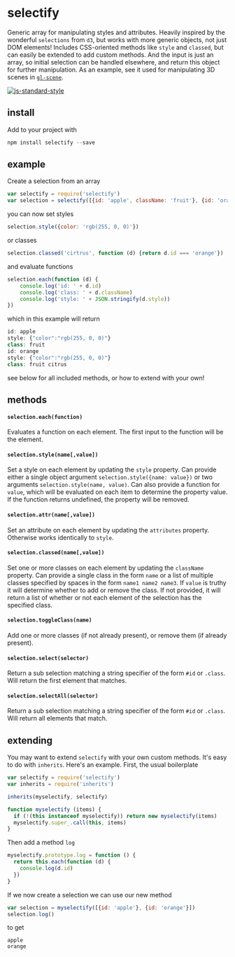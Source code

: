 # selectify

Generic array for manipulating styles and attributes. Heavily inspired by the wonderful `selections` from `d3`, but works with more generic objects, not just DOM elements! Includes CSS-oriented methods like `style` and `classed`, but can easily be extended to add custom methods. And the input is just an array, so initial selection can be handled elsewhere, and return this object for further manipulation. As an example, see it used for manipulating 3D scenes in [`gl-scene`](http://github.com/freeman-lab/gl-scene).

[![js-standard-style](https://cdn.rawgit.com/feross/standard/master/badge.svg)](https://github.com/feross/standard)

## install

Add to your project with

```javascript
npm install selectify --save
```

## example

Create a selection from an array

```javascript
var selectify = require('selectify')
var selection = selectify([{id: 'apple', className: 'fruit'}, {id: 'orange', className: 'fruit'}])
```

you can now set styles

```javascript
selection.style({color: 'rgb(255, 0, 0)'})
```

or classes

```javascript
selection.classed('cirtrus', function (d) {return d.id === 'orange'})
```

and evaluate functions

```javascript
selection.each(function (d) {
	console.log('id: ' + d.id)
	console.log('class: ' + d.className)
	console.log('style: ' + JSON.stringify(d.style))
})
```

which in this example will return

```javascript
id: apple
style: {"color":"rgb(255, 0, 0)"}
class: fruit
id: orange
style: {"color":"rgb(255, 0, 0)"}
class: fruit citrus
````

see below for all included methods, or how to extend with your own!

## methods

#### `selection.each(function)`

Evaluates a function on each element. The first input to the function will be the element.

#### `selection.style(name[,value])`

Set a style on each element by updating the `style` property. Can provide either a single object argument `selection.style({name: value})` or two arguments `selection.style(name, value)`. Can also provide a function for `value`, which will be evaluated on each item to determine the property value. If the function returns undefined, the property will be removed.

#### `selection.attr(name[,value])`

Set an attribute on each element by updating the `attributes` property. Otherwise works identically to `style`.

#### `selection.classed(name[,value])`

Set one or more classes on each element by updating the `className` property. Can provide a single class in the form `name` or a list of multiple classes specified by spaces in the form `name1 name2 name3`. If `value` is truthy it will determine whether to add or remove the class. If not provided, it will return a list of whether or not each element of the selection has the specified class.

#### `selection.toggleClass(name)`

Add one or more classes (if not already present), or remove them (if already present).

#### `selection.select(selector)`

Return a sub selection matching a string specifier of the form `#id` or `.class`. Will return the first element that matches.

#### `selection.selectAll(selector)`

Return a sub selection matching a string specifier of the form `#id` or `.class`. Will return all elements that match.

## extending

You may want to extend `selectify` with your own custom methods. It's easy to do with `inherits`. Here's an example. First, the usual boilerplate

```javascript
var selectify = require('selectify')
var inherits = require('inherits')

inherits(myselectify, selectify)

function myselectify (items) {
  if (!(this instanceof myselectify)) return new myselectify(items)
  myselectify.super_.call(this, items)
}
```

Then add a method `log`

```javascript
myselectify.prototype.log = function () {
  return this.each(function (d) {
    console.log(d.id)
  })
}
```

If we now create a selection we can use our new method

```javascript
var selection = myselectify([{id: 'apple'}, {id: 'orange'}])
selection.log()
```

to get

```
apple
orange
```